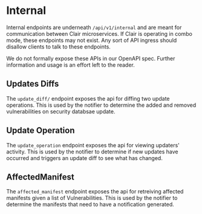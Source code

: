 # Internal

Internal endpoints are underneath `/api/v1/internal` and are meant for
communication between Clair microservices. If Clair is operating in combo mode,
these endpoints may not exist. Any sort of API ingress should disallow clients
to talk to these endpoints.

We do not formally expose these APIs in our OpenAPI spec. 
Further information and usage is an effort left to the reader.

## Updates Diffs

The `update_diff/` endpoint exposes the api for diffing two update operations. 
This is used by the notifier to determine the added and removed vulnerabilities on security databsae update.

## Update Operation

The `update_operation` endpoint exposes the api for viewing updaters' activity. 
This is used by the notifier to determine if new updates have occurred and triggers an update diff to see what has changed.

## AffectedManifest

The `affected_manifest` endpoint exposes the api for retreiving affected manifests given a list of Vulnerabilities.
This is used by the notifier to determine the manifests that need to have a notification generated.
